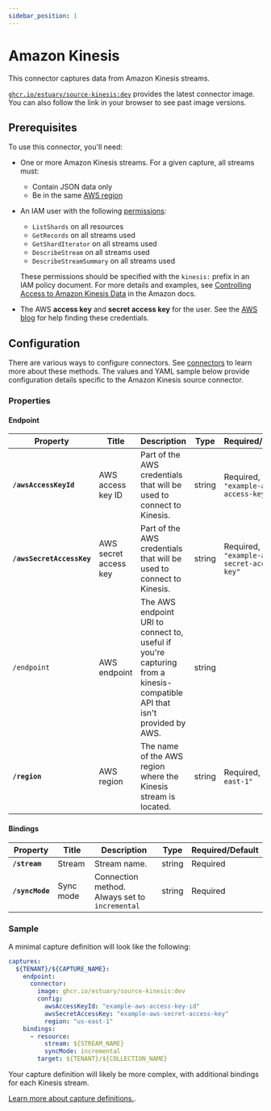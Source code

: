 ```yaml
---
sidebar_position: 1
---
```

# Amazon Kinesis

This connector captures data from Amazon Kinesis streams.

[`ghcr.io/estuary/source-kinesis:dev`](https://github.com/estuary/connectors/pkgs/container/source-kinesis) provides the latest connector image. You can also follow the link in your browser to see past image versions.

## Prerequisites

To use this connector, you'll need:

* One or more Amazon Kinesis streams. For a given capture, all streams must:
  * Contain JSON data only
  * Be in the same [AWS region](https://docs.aws.amazon.com/AWSEC2/latest/UserGuide/using-regions-availability-zones.html#concepts-available-regions)

* An IAM user with the following [permissions](https://docs.aws.amazon.com/service-authorization/latest/reference/list_amazonkinesis.html):
  * `ListShards` on all resources
  * `GetRecords` on all streams used
  * `GetShardIterator` on all streams used
  * `DescribeStream` on all streams used
  * `DescribeStreamSummary` on all streams used

  These permissions should be specified with the `kinesis:` prefix in an IAM policy document.
  For more details and examples, see [Controlling Access to Amazon Kinesis Data](https://docs.aws.amazon.com/streams/latest/dev/controlling-access.html) in the Amazon docs.

* The AWS **access key** and **secret access key** for the user.
See the [AWS blog](https://aws.amazon.com/blogs/security/wheres-my-secret-access-key/) for help finding these credentials.

## Configuration

There are various ways to configure connectors. See [connectors](../../../concepts/connectors.md#using-connectors) to learn more about these methods. The values and YAML sample below provide configuration details specific to the Amazon Kinesis source connector.

### Properties

#### Endpoint

| Property | Title | Description | Type | Required/Default |
|---|---|---|---|---|
| **`/awsAccessKeyId`** | AWS access key ID | Part of the AWS credentials that will be used to connect to Kinesis. | string | Required, `"example-aws-access-key-id"` |
| **`/awsSecretAccessKey`** | AWS secret access key | Part of the AWS credentials that will be used to connect to Kinesis. | string | Required, `"example-aws-secret-access-key"` |
| `/endpoint` | AWS endpoint | The AWS endpoint URI to connect to, useful if you&#x27;re capturing from a kinesis-compatible API that isn&#x27;t provided by AWS. | string |  |
| **`/region`** | AWS region | The name of the AWS region where the Kinesis stream is located. | string | Required, `"us-east-1"` |


#### Bindings

| Property | Title | Description | Type | Required/Default |
|-------|------|------|---------| --------|
| **`/stream`** | Stream | Stream name. | string | Required |
| **`/syncMode`** | Sync mode | Connection method. Always set to `incremental` | string | Required |

### Sample

A minimal capture definition will look like the following:

```yaml
captures:
  ${TENANT}/${CAPTURE_NAME}:
    endpoint:
      connector:
        image: ghcr.io/estuary/source-kinesis:dev
        config:
          awsAccessKeyId: "example-aws-access-key-id"
          awsSecretAccessKey: "example-aws-secret-access-key"
          region: "us-east-1"
    bindings:
      - resource:
          stream: ${STREAM_NAME}
          syncMode: incremental
        target: ${TENANT}/${COLLECTION_NAME}

```

Your capture definition will likely be more complex, with additional bindings for each Kinesis stream.

[Learn more about capture definitions.](../../../concepts/captures.md#pull-captures).